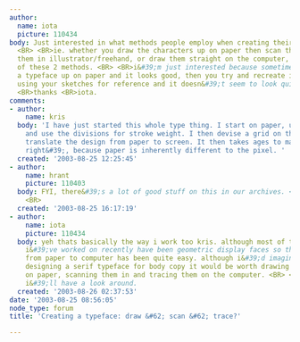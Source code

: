 ```yaml
---
author:
  name: iota
  picture: 110434
body: Just interested in what methods people employ when creating their typefaces.
  <BR> <BR>ie. whether you draw the characters up on paper then scan them in and trace
  them in illustrator/freehand, or draw them straight on the computer, or a combination
  of these 2 methods. <BR> <BR>i&#39;m just interested because sometimes you draw
  a typeface up on paper and it looks good, then you try and recreate it digitally
  using your sketches for reference and it doesn&#39;t seem to look quite right. <BR>
  <BR>thanks <BR>iota.
comments:
- author:
    name: kris
  body: 'I have just started this whole type thing. I start on paper, usually gridded,
    and use the divisions for stroke weight. I then devise a grid on the machine and
    translate the design from paper to screen. It then takes ages to make it &#39;look
    right&#39;, because paper is inherently different to the pixel. '
  created: '2003-08-25 12:25:45'
- author:
    name: hrant
    picture: 110403
  body: FYI, there&#39;s a lot of good stuff on this in our archives. <BR> <BR>hhp
    <BR>
  created: '2003-08-25 16:17:19'
- author:
    name: iota
    picture: 110434
  body: yeh thats basically the way i work too kris. although most of the typefaces
    i&#39;ve worked on recently have been geometric display faces so the translation
    from paper to computer has been quite easy. although i&#39;d imagine if you were
    designing a serif typeface for body copy it would be worth drawing all the letters
    on paper, scanning them in and tracing them on the computer. <BR> <BR>thanks hrant
    i&#39;ll have a look around.
  created: '2003-08-26 02:37:53'
date: '2003-08-25 08:56:05'
node_type: forum
title: 'Creating a typeface: draw &#62; scan &#62; trace?'

---
```


